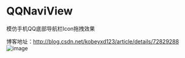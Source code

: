 # QQNaviView
模仿手机QQ底部导航栏Icon拖拽效果

博客地址：http://blog.csdn.net/kobeyxd123/article/details/72829288
![image](http://img.blog.csdn.net/20170601105942711?watermark/2/text/aHR0cDovL2Jsb2cuY3Nkbi5uZXQva29iZXl4ZDEyMw==/font/5a6L5L2T/fontsize/400/fill/I0JBQkFCMA==/dissolve/70/gravity/Center)
